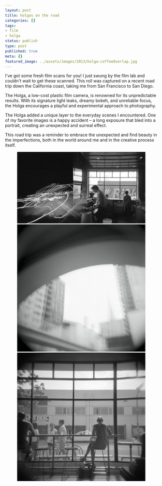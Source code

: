```yaml
---
layout: post
title: holgas on the road
categories: []
tags:
- film
- holga
status: publish
type: post
published: true
meta: {}
featured_image: ../assets/images/2013/holga-coffeeOverlap.jpg
---
```

I've got some fresh film scans for you! I just swung by the film lab and couldn't wait to get these scanned. This roll was captured on a recent road trip down the California coast, taking me from San Francisco to San Diego.

The Holga, a low-cost plastic film camera, is renowned for its unpredictable results. With its signature light leaks, dreamy bokeh, and unreliable focus, the Holga encourages a playful and experimental approach to photography.

The Holga added a unique layer to the everyday scenes I encountered. One of my favorite images is a happy accident – a long exposure that bled into a portrait, creating an unexpected and surreal effect.

This road trip was a reminder to embrace the unexpected and find beauty in the imperfections, both in the world around me and in the creative process itself.

<figure class="masonry">
<img class="three" src="/assets/images/2013/holga-coffeeOverlap.jpg" alt="Coffee Shop with light leaks">
<img src="/assets/images/2013/holga-arch.jpg" alt="a cityscape on film">
<img class="two" src="/assets/images/2013/holga-coffee+lady2.jpg" alt="a lady sitting at a coffee shop">
</figure>